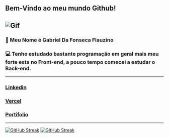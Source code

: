## Bem-Vindo ao meu mundo Github!

![Gif](https://media1.giphy.com/media/v1.Y2lkPTc5MGI3NjExeXQ2NGpjbjU0ZXRiNTBrazMyN2czZmFoMmx5cnlwN25nbWlzczJ5bCZlcD12MV9pbnRlcm5hbF9naWZfYnlfaWQmY3Q9Zw/MC6eSuC3yypCU/giphy.gif)
------
### 👻 Meu Nome é Gabriel Da Fonseca Flauzino

### 💻 Tenho estudado bastante programação em geral mais meu forte esta no Front-end, a pouco tempo comecei a estudar o Back-end.
------


### [Linkedin](https://www.linkedin.com/in/gabriel-f-a63394269/)
### [Vercel](https://vercel.com/gabriel2005)
### [Portifolio](https://meu-portifolio-plum.vercel.app/)
------

[![GitHub Streak](https://streak-stats.demolab.com?user=gabri05el&theme=merko&locale=pt_BR&card_width=550&card_height=225)](https://git.io/streak-stats)
[![GitHub Streak](https://streak-stats.demolab.com/?user=gabri05el)](https://git.io/streak-stats)

